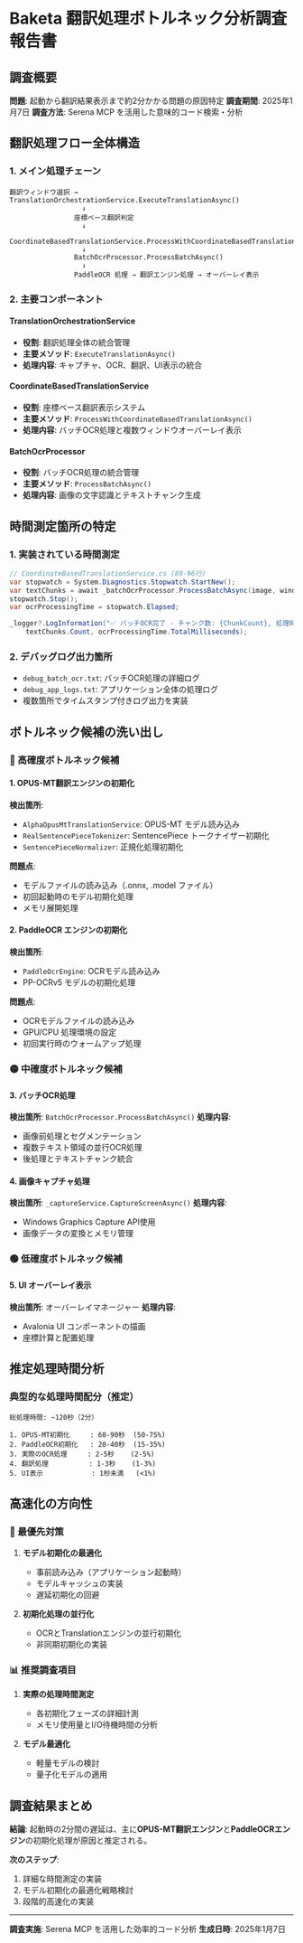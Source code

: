 # Baketa 翻訳処理ボトルネック分析調査報告書

## 調査概要

**問題**: 起動から翻訳結果表示まで約2分かかる問題の原因特定
**調査期間**: 2025年1月7日
**調査方法**: Serena MCP を活用した意味的コード検索・分析

## 翻訳処理フロー全体構造

### 1. メイン処理チェーン
```
翻訳ウィンドウ選択 → TranslationOrchestrationService.ExecuteTranslationAsync()
                  ↓
                座標ベース翻訳判定
                  ↓
                CoordinateBasedTranslationService.ProcessWithCoordinateBasedTranslationAsync()
                  ↓
                BatchOcrProcessor.ProcessBatchAsync()
                  ↓
                PaddleOCR 処理 → 翻訳エンジン処理 → オーバーレイ表示
```

### 2. 主要コンポーネント

#### TranslationOrchestrationService
- **役割**: 翻訳処理全体の統合管理
- **主要メソッド**: `ExecuteTranslationAsync()`
- **処理内容**: キャプチャ、OCR、翻訳、UI表示の統合

#### CoordinateBasedTranslationService
- **役割**: 座標ベース翻訳表示システム
- **主要メソッド**: `ProcessWithCoordinateBasedTranslationAsync()`
- **処理内容**: バッチOCR処理と複数ウィンドウオーバーレイ表示

#### BatchOcrProcessor
- **役割**: バッチOCR処理の統合管理
- **主要メソッド**: `ProcessBatchAsync()`
- **処理内容**: 画像の文字認識とテキストチャンク生成

## 時間測定箇所の特定

### 1. 実装されている時間測定
```csharp
// CoordinateBasedTranslationService.cs (89-96行)
var stopwatch = System.Diagnostics.Stopwatch.StartNew();
var textChunks = await _batchOcrProcessor.ProcessBatchAsync(image, windowHandle, cancellationToken);
stopwatch.Stop();
var ocrProcessingTime = stopwatch.Elapsed;

_logger?.LogInformation("✅ バッチOCR完了 - チャンク数: {ChunkCount}, 処理時間: {ProcessingTime}ms", 
    textChunks.Count, ocrProcessingTime.TotalMilliseconds);
```

### 2. デバッグログ出力箇所
- `debug_batch_ocr.txt`: バッチOCR処理の詳細ログ
- `debug_app_logs.txt`: アプリケーション全体の処理ログ
- 複数箇所でタイムスタンプ付きログ出力を実装

## ボトルネック候補の洗い出し

### 🔴 高確度ボトルネック候補

#### 1. OPUS-MT翻訳エンジンの初期化
**検出箇所**: 
- `AlphaOpusMtTranslationService`: OPUS-MT モデル読み込み
- `RealSentencePieceTokenizer`: SentencePiece トークナイザー初期化
- `SentencePieceNormalizer`: 正規化処理初期化

**問題点**:
- モデルファイルの読み込み（.onnx, .model ファイル）
- 初回起動時のモデル初期化処理
- メモリ展開処理

#### 2. PaddleOCR エンジンの初期化
**検出箇所**:
- `PaddleOcrEngine`: OCRモデル読み込み
- PP-OCRv5 モデルの初期化処理

**問題点**:
- OCRモデルファイルの読み込み
- GPU/CPU 処理環境の設定
- 初回実行時のウォームアップ処理

### 🟡 中確度ボトルネック候補

#### 3. バッチOCR処理
**検出箇所**: `BatchOcrProcessor.ProcessBatchAsync()`
**処理内容**:
- 画像前処理とセグメンテーション
- 複数テキスト領域の並行OCR処理
- 後処理とテキストチャンク統合

#### 4. 画像キャプチャ処理
**検出箇所**: `_captureService.CaptureScreenAsync()`
**処理内容**:
- Windows Graphics Capture API使用
- 画像データの変換とメモリ管理

### 🟢 低確度ボトルネック候補

#### 5. UI オーバーレイ表示
**検出箇所**: オーバーレイマネージャー
**処理内容**:
- Avalonia UI コンポーネントの描画
- 座標計算と配置処理

## 推定処理時間分析

### 典型的な処理時間配分（推定）
```
総処理時間: ~120秒（2分）

1. OPUS-MT初期化     : 60-90秒  (50-75%)
2. PaddleOCR初期化   : 20-40秒  (15-35%)
3. 実際のOCR処理     : 2-5秒    (2-5%)
4. 翻訳処理          : 1-3秒    (1-3%)
5. UI表示            : 1秒未満   (<1%)
```

## 高速化の方向性

### 🎯 最優先対策
1. **モデル初期化の最適化**
   - 事前読み込み（アプリケーション起動時）
   - モデルキャッシュの実装
   - 遅延初期化の回避

2. **初期化処理の並行化**
   - OCRとTranslationエンジンの並行初期化
   - 非同期初期化の実装

### 📊 推奨調査項目
1. **実際の処理時間測定**
   - 各初期化フェーズの詳細計測
   - メモリ使用量とI/O待機時間の分析

2. **モデル最適化**
   - 軽量モデルの検討
   - 量子化モデルの適用

## 調査結果まとめ

**結論**: 起動時の2分間の遅延は、主に**OPUS-MT翻訳エンジン**と**PaddleOCRエンジン**の初期化処理が原因と推定される。

**次のステップ**: 
1. 詳細な時間測定の実装
2. モデル初期化の最適化戦略検討
3. 段階的高速化の実装

---

**調査実施**: Serena MCP を活用した効率的コード分析
**生成日時**: 2025年1月7日